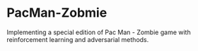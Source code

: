 # PacMan-Zobmie
 Implementing a special edition of Pac Man - Zombie game with reinforcement learning and adversarial methods. 
